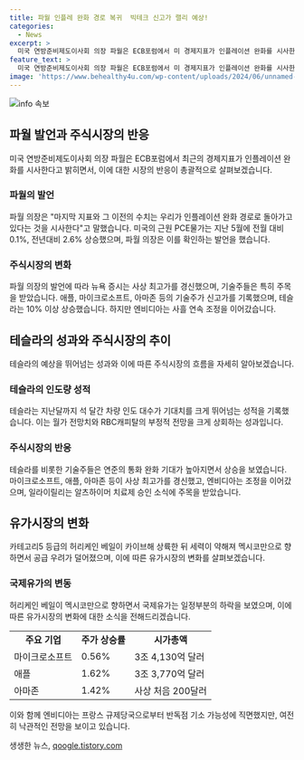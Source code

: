 ```yaml
---
title: 파월 인플레 완화 경로 복귀  빅테크 신고가 랠리 예상!
categories:
  - News
excerpt: >
  미국 연방준비제도이사회 의장 파월은 ECB포럼에서 미 경제지표가 인플레이션 완화를 시사한다며, 증시는 사상 최고가를 경신했다. 애플과 마이크로소프트, 아마존은 신고가를, 테슬라는 10% 상승했고, S&P500는 5,500선 돌파, 나스닥과 다우지수도 상승했다. 파월의 발언으로 미 경제의 긍정적 전망에 대한 기대가 높아지고, 테슬라는 예상을 깨고 25% 상승한 가운데 기타 기업들도 주가가 상승했다. 이와 함께 엔비디아는 프랑스 규제당국의 반독점 기소 가능성에도 불구하고 낙관적인 전망을 보여주고 있다.
feature_text: >
  미국 연방준비제도이사회 의장 파월은 ECB포럼에서 미 경제지표가 인플레이션 완화를 시사한다며, 증시는 사상 최고가를 경신했다. 애플과 마이크로소프트, 아마존은 신고가를, 테슬라는 10% 상승했고, S&P500는 5,500선 돌파, 나스닥과 다우지수도 상승했다. 파월의 발언으로 미 경제의 긍정적 전망에 대한 기대가 높아지고, 테슬라는 예상을 깨고 25% 상승한 가운데 기타 기업들도 주가가 상승했다. 이와 함께 엔비디아는 프랑스 규제당국의 반독점 기소 가능성에도 불구하고 낙관적인 전망을 보여주고 있다.
image: 'https://www.behealthy4u.com/wp-content/uploads/2024/06/unnamed-file.png'
---
```


<p><img src="https://www.behealthy4u.com/wp-content/uploads/2024/06/unnamed-file.png" alt="info 속보" /></p>

<h2 data-ke-size="size26">파월 발언과 주식시장의 반응</h2>

<p data-ke-size="size16">미국 연방준비제도이사회 의장 파월은 ECB포럼에서 최근의 경제지표가 인플레이션 완화를 시사한다고 밝히면서, 이에 대한 시장의 반응이 총괄적으로 살펴보겠습니다.</p>

<h3><b>파월의 발언</b></h3>

<p data-ke-size="size16">파월 의장은 "마지막 지표와 그 이전의 수치는 우리가 인플레이션 완화 경로로 돌아가고 있다는 것을 시사한다"고 말했습니다. 미국의 근원 PCE물가는 지난 5월에 전월 대비 0.1%, 전년대비 2.6% 상승했으며, 파월 의장은 이를 확인하는 발언을 했습니다.</p>

<h3><b>주식시장의 변화</b></h3>

<p data-ke-size="size16">파월 의장의 발언에 따라 뉴욕 증시는 사상 최고가를 경신했으며, 기술주들은 특히 주목을 받았습니다. 애플, 마이크로소프트, 아마존 등의 기술주가 신고가를 기록했으며, 테슬라는 10% 이상 상승했습니다. 하지만 엔비디아는 사흘 연속 조정을 이어갔습니다.</p>

<h2 data-ke-size="size26">테슬라의 성과와 주식시장의 추이</h2>

<p data-ke-size="size16">테슬라의 예상을 뛰어넘는 성과와 이에 따른 주식시장의 흐름을 자세히 알아보겠습니다.</p>

<h3><b>테슬라의 인도량 성적</b></h3>

<p data-ke-size="size16">테슬라는 지난달까지 석 달간 차량 인도 대수가 기대치를 크게 뛰어넘는 성적을 기록했습니다. 이는 월가 전망치와 RBC캐피탈의 부정적 전망을 크게 상회하는 성과입니다.</p>

<h3><b>주식시장의 반응</b></h3>

<p data-ke-size="size16">테슬라를 비롯한 기술주들은 연준의 통화 완화 기대가 높아지면서 상승을 보였습니다. 마이크로소프트, 애플, 아마존 등이 사상 최고가를 경신했고, 엔비디아는 조정을 이어갔으며, 일라이릴리는 알츠하이머 치료제 승인 소식에 주목을 받았습니다.</p>

<h2 data-ke-size="size26">유가시장의 변화</h2>

<p data-ke-size="size16">카테고리5 등급의 허리케인 베일이 카이브해 상륙한 뒤 세력이 약해져 멕시코만으로 향하면서 공급 우려가 덜어졌으며, 이에 따른 유가시장의 변화를 살펴보겠습니다.</p>

<h3><b>국제유가의 변동</b></h3>

<p data-ke-size="size16">허리케인 베일이 멕시코만으로 향하면서 국제유가는 일정부분의 하락을 보였으며, 이에 따른 유가시장의 변화에 대한 소식을 전해드리겠습니다.</p>

<table>
  <tr>
    <td style="text-align: center; height: 17px;"><b>주요 기업</b></td>
    <td style="text-align: center; height: 17px;"><b>주가 상승률</b></td>
    <td style="text-align: center; height: 17px;"><b>시가총액</b></td>
  </tr>
  <tr>
    <td>마이크로소프트</td>
    <td>0.56%</td>
    <td>3조 4,130억 달러</td>
  </tr>
  <tr>
    <td>애플</td>
    <td>1.62%</td>
    <td>3조 3,770억 달러</td>
  </tr>
  <tr>
    <td>아마존</td>
    <td>1.42%</td>
    <td>사상 처음 200달러</td>
  </tr>
</table>

<p data-ke-size="size16">이와 함께 엔비디아는 프랑스 규제당국으로부터 반독점 기소 가능성에 직면했지만, 여전히 낙관적인 전망을 보이고 있습니다.</p>
생생한 뉴스, <a href="https://qoogle.tistory.com" rel="dofollow">qoogle.tistory.com</a>


